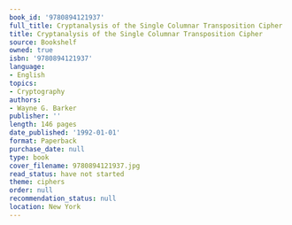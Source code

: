 ```yaml
---
book_id: '9780894121937'
full_title: Cryptanalysis of the Single Columnar Transposition Cipher
title: Cryptanalysis of the Single Columnar Transposition Cipher
source: Bookshelf
owned: true
isbn: '9780894121937'
language:
- English
topics:
- Cryptography
authors:
- Wayne G. Barker
publisher: ''
length: 146 pages
date_published: '1992-01-01'
format: Paperback
purchase_date: null
type: book
cover_filename: 9780894121937.jpg
read_status: have not started
theme: ciphers
order: null
recommendation_status: null
location: New York
---
```



